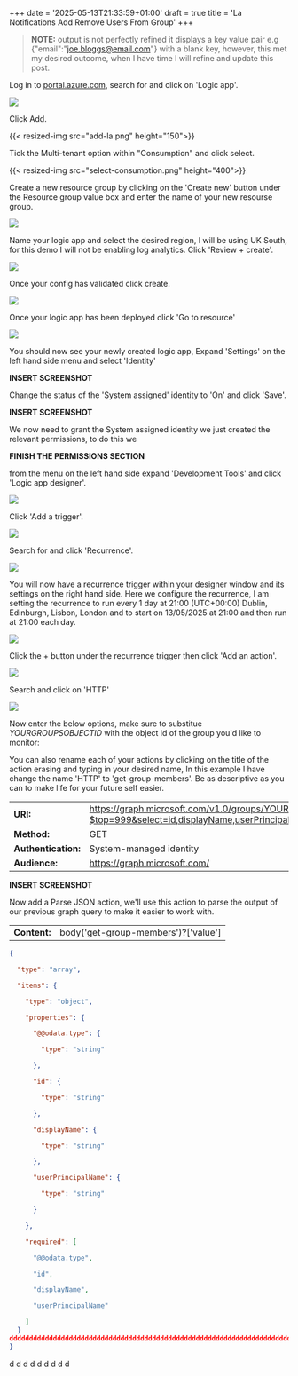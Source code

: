 +++
date = '2025-05-13T21:33:59+01:00'
draft = true
title = 'La Notifications Add Remove Users From Group'
+++

> **NOTE:** output is not perfectly refined it displays a key value pair e.g {"email":"joe.bloggs@email.com"} with a blank key, however, this met my desired outcome, when I have time I will refine and update this post.


Log in to [portal.azure.com](https://portal.azure.com), search for and click on 'Logic app'.

![](search-la.png)

<!-- Example of how to resize an image {{< resized-img src="search-la.png" height="100">}}  -->

Click Add.

{{< resized-img src="add-la.png" height="150">}}

Tick the Multi-tenant option within "Consumption" and click select.

{{< resized-img src="select-consumption.png" height="400">}}

Create a new resource group by clicking on the 'Create new' button under the Resource group value box and enter the name of your new resourse group.

![](create-rg.png)

Name your logic app and select the desired region, I will be using UK South, for this demo I will not be enabling log analytics. Click 'Review + create'.

![](select-region.png)

Once your config has validated click create.

![](summary.png)

Once your logic app has been deployed click 'Go to resource'

![](go-to-resource.png)


You should now see your newly created logic app, Expand 'Settings' on the left hand side menu and select 'Identity'

**INSERT SCREENSHOT**

Change the status of the 'System assigned' identity to 'On' and click 'Save'.

**INSERT SCREENSHOT**

We now need to grant the System assigned identity we just created the relevant permissions, to do this we

**FINISH THE PERMISSIONS SECTION**

from the menu on the left hand side expand 'Development Tools' and click 'Logic app designer'.

![](deployment-tools.png)

Click 'Add a trigger'.

![](add-trigger.png)

Search for and click 'Recurrence'.

![](recurrence.png)

You will now have a recurrence trigger within your designer window and its settings on the right hand side. Here we configure the recurrence, I am setting the recurrence to run every 1 day at 21:00 (UTC+00:00) Dublin, Edinburgh, Lisbon, London and to start on 13/05/2025 at 21:00 and then run at 21:00 each day.

![](recurrence-config.png)

Click the + button under the recurrence trigger then click 'Add an action'.

![](add-action.png)

Search and click on 'HTTP'

![](http.png)

Now enter the below options, make sure to substitue *YOURGROUPSOBJECTID* with the object id of the group you'd like to monitor:

You can also rename each of your actions by clicking on the title of the action erasing and typing in your desired name, In this example I have change the name 'HTTP' to 'get-group-members'. Be as descriptive as you can to make life for your future self easier.

|                    |                    |
|--------------------|--------------------|
|**URI:**            | https://graph.microsoft.com/v1.0/groups/YOURGROUPSOBJECTID/members?$top=999&select=id,displayName,userPrincipalName|
|**Method:**         | GET                |
|**Authentication:** | System-managed identity|
|**Audience:**       | https://graph.microsoft.com/|


**INSERT SCREENSHOT**

Now add a Parse JSON action, we'll use this action to parse the output of our previous graph query to make it easier to work with.

|                    |                    |
|--------------------|--------------------|
|**Content:**        | body('get-group-members')?['value'] |

```JSON
{

  "type": "array",

  "items": {

    "type": "object",

    "properties": {

      "@@odata.type": {

        "type": "string"

      },

      "id": {

        "type": "string"

      },

      "displayName": {

        "type": "string"

      },

      "userPrincipalName": {

        "type": "string"

      }

    },

    "required": [

      "@@odata.type",

      "id",

      "displayName",

      "userPrincipalName"

    ]
  }
dddddddddddddddddddddddddddddddddddddddddddddddddddddddddddddddddddddddddddddddddddddddddddddddddddddddddddddddddddddddddddddddddddddddddddddddddddddddddddddddddddddddddddddddddddddddddddddddddddddddddddddddddddddddddddddddddddddddddddddddddddddddddd
}
```

d
d
d
d
d
d
d
d
d
